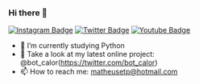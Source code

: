### Hi there 👋

<!--
**euMts/euMts** is a ✨ _special_ ✨ repository because its `README.md` (this file) appears on your GitHub profile.

Here are some ideas to get you started:

- 🔭 I’m currently working on ...
- 🌱 I’m currently learning ...
- 👯 I’m looking to collaborate on ...
- 🤔 I’m looking for help with ...
- 💬 Ask me about ...
- 📫 How to reach me: ...
- 😄 Pronouns: ...
- ⚡ Fun fact: ...
-->
[![Instagram Badge](https://img.shields.io/badge/Instagram-E4405F?style=for-the-badge&logo=instagram&logoColor=white&link=https://www.instagram.com/mts.e/)](https://www.instagram.com/mts.e/)
[![Twitter Badge](https://img.shields.io/badge/Twitter-1DA1F2?style=for-the-badge&logo=twitter&logoColor=white&link=https://twitter.com/Mtss_e/)](https://twitter.com/Mtss_e/)
[![Youtube Badge](https://img.shields.io/badge/YouTube-FF0000?style=for-the-badge&logo=youtube&logoColor=white&link=https://www.youtube.com/channel/UCv3PAuyFwW4BMp-8e34GhpA)](https://www.youtube.com/channel/UCv3PAuyFwW4BMp-8e34GhpA)
<!-- ![Profile Views Badge](https://komarev.com/ghpvc/?username=euMts&color=green) !-->
- 🔭 I’m currently studying Python
- 💬 Take a look at my latest online project: @bot_calor(https://twitter.com/bot_calor)
- 📫 How to reach me: matheusetp@hotmail.com

